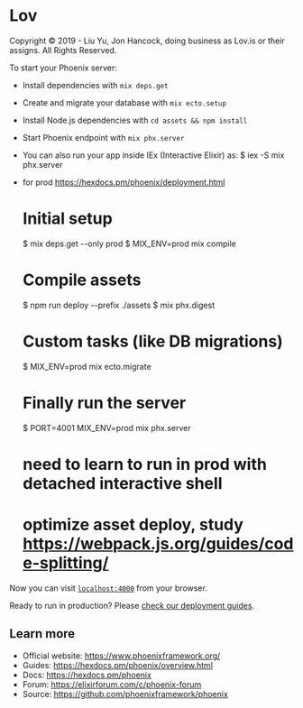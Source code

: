 # Lov
Copyright © 2019 - Liu Yu, Jon Hancock, doing business as Lov.is or their assigns.  All Rights Reserved.

To start your Phoenix server:

  * Install dependencies with `mix deps.get`
  * Create and migrate your database with `mix ecto.setup`
  * Install Node.js dependencies with `cd assets && npm install`
  * Start Phoenix endpoint with `mix phx.server`
  * You can also run your app inside IEx (Interactive Elixir) as:
    $ iex -S mix phx.server

  * for prod https://hexdocs.pm/phoenix/deployment.html
    # Initial setup
      $ mix deps.get --only prod
      $ MIX_ENV=prod mix compile

      # Compile assets
      $ npm run deploy --prefix ./assets
      $ mix phx.digest

      # Custom tasks (like DB migrations)
      $ MIX_ENV=prod mix ecto.migrate

      # Finally run the server
      $ PORT=4001 MIX_ENV=prod mix phx.server

      # need to learn to run in prod with detached interactive shell

      # optimize asset deploy, study https://webpack.js.org/guides/code-splitting/

Now you can visit [`localhost:4000`](http://localhost:4000) from your browser.

Ready to run in production? Please [check our deployment guides](https://hexdocs.pm/phoenix/deployment.html).

## Learn more

  * Official website: https://www.phoenixframework.org/
  * Guides: https://hexdocs.pm/phoenix/overview.html
  * Docs: https://hexdocs.pm/phoenix
  * Forum: https://elixirforum.com/c/phoenix-forum
  * Source: https://github.com/phoenixframework/phoenix
